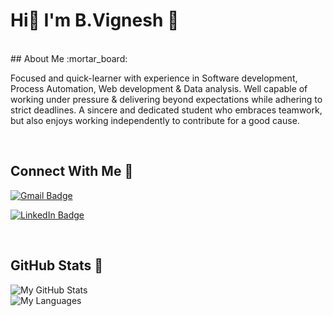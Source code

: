 # Hi👋 I'm B.Vignesh :bow:
<br>
## About Me :mortar_board:

Focused and quick-learner with experience in Software development, Process Automation, Web development & Data analysis. Well capable of working under pressure & delivering beyond expectations while adhering to strict deadlines. A sincere and dedicated student who embraces teamwork, but also enjoys working independently to contribute for a good cause.

<br>

##  Connect With Me :iphone:
[![Gmail Badge](https://img.shields.io/badge/-vignesh18193@cse.ssn.edu.in-c14438?style=for-the-badge&logo=Gmail&logoColor=white&link=mailto:vignesh18193@cse.ssn.edu.in)](mailto:vignesh18193@cse.ssn.edu.in)

[![LinkedIn Badge](https://img.shields.io/badge/-vigneshb2704-0e76a8?style=for-the-badge&logo=Linkedin&logoColor=white&link=https://www.linkedin.com/in/vigneshb2704/)](https://www.linkedin.com/in/vigneshb2704/)

<br>


## GitHub Stats :thought_balloon:

<img align="center" src="https://github-readme-stats.vercel.app/api?username=bvignesh2704&count_private=true&show_icons=true&theme=calm" alt="My GitHub Stats" />

<br>

<img align="center" src="https://github-readme-stats.vercel.app/api/top-langs/?username=bvignesh2704&layout=compact" alt = "My Languages" />  

